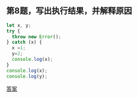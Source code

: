 ## 第8题，写出执行结果，并解释原因

```js
let x, y;
try {
  throw new Error();
} catch (x) {
  x =1;
  y=2;
  console.log(x);
}
console.log(x);
console.log(y);
```

[答案](https://github.com/lgwebdream/FE-Interview/issues/71)